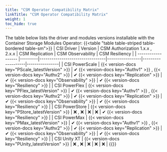 ```yaml
---
title: "CSM Operator Compatibility Matrix"
linkTitle: "CSM Operator Compatibility Matrix"
weight: 1
toc_hide: true
---
```



The table below lists the driver and modules versions installable with the Container Storage Modules Operator:
{{<table "table table-striped table-bordered table-sm">}}
| CSI Driver         | Version | CSM Authorization 1.x.x , 2.x.x | CSM Replication | CSM Observability | CSM Resiliency |
| ------------------ |---------|---------------------------------|-----------------|-------------------|----------------|
| CSI PowerScale     | {{< version-docs key="PScale_latestVersion" >}}  | ✔ {{< version-docs key="Authv1" >}} , {{< version-docs key="Authv2" >}}                | ✔ {{< version-docs key="Replication" >}}       | ✔ {{< version-docs key="Observability" >}}          | ✔ {{< version-docs key="Resiliency" >}}      |
| CSI PowerFlex      | {{< version-docs key="PFlex_latestVersion" >}}  | ✔ {{< version-docs key="Authv1" >}} , {{< version-docs key="Authv2" >}}                | ✔ {{< version-docs key="Replication" >}}       | ✔ {{< version-docs key="Observability" >}}          | ✔ {{< version-docs key="Resiliency" >}}      |
| CSI PowerStore     | {{< version-docs key="PStore_latestVersion" >}}  | ❌ , ❌                        | ❌             | ❌                | ✔ {{< version-docs key="Resiliency" >}}      |
| CSI PowerMax       | {{< version-docs key="PMax_latestVersion" >}}  | ✔ {{< version-docs key="Authv1" >}} , {{< version-docs key="Authv2" >}}                | ✔ {{< version-docs key="Replication" >}}       | ✔ {{< version-docs key="Observability" >}}          | ✔ {{< version-docs key="Resiliency" >}}      |
| CSI Unity XT       | {{< version-docs key="PUnity_latestVersion" >}}  | ❌ , ❌                        | ❌             | ❌                | ❌            |
{{</table>}}
